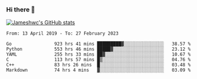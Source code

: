 ### Hi there 👋

[![Jameshwc's GitHub stats](https://github-readme-stats.vercel.app/api?username=jameshwc)](https://github.com/anuraghazra/github-readme-stats)

<!--START_SECTION:waka-->

```text
From: 13 April 2019 - To: 27 February 2023

Go                923 hrs 41 mins █████████▓░░░░░░░░░░░░░░░   38.57 %
Python            553 hrs 46 mins █████▓░░░░░░░░░░░░░░░░░░░   23.12 %
YAML              255 hrs 33 mins ██▓░░░░░░░░░░░░░░░░░░░░░░   10.67 %
C                 113 hrs 57 mins █▒░░░░░░░░░░░░░░░░░░░░░░░   04.76 %
C++               83 hrs 26 mins  █░░░░░░░░░░░░░░░░░░░░░░░░   03.48 %
Markdown          74 hrs 4 mins   ▓░░░░░░░░░░░░░░░░░░░░░░░░   03.09 %
```

<!--END_SECTION:waka-->